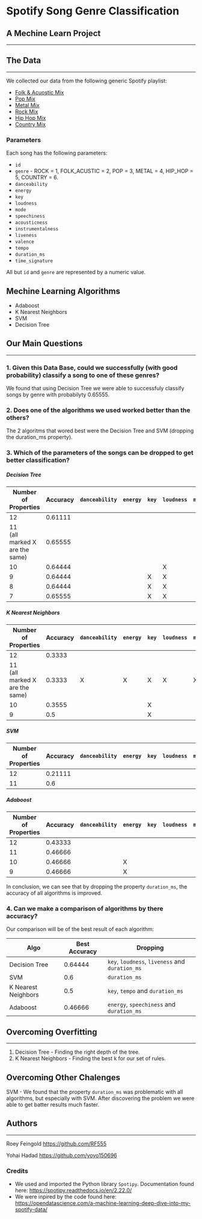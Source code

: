 # Spotify Song Genre Classification

## A Mechine Learn Project

___

## The Data

___
We collected our data from the following generic Spotify playlist:

* [Folk & Acuostic Mix](https://open.spotify.com/playlist/37i9dQZF1EQp62d3Dl7ECY)
* [Pop Mix](https://open.spotify.com/playlist/37i9dQZF1EQncLwOalG3K7)
* [Metal Mix](https://open.spotify.com/playlist/37i9dQZF1EQpgT26jgbgRI)
* [Rock Mix](https://open.spotify.com/playlist/37i9dQZF1EQpj7X7UK8OOF)
* [Hip Hop Mix](https://open.spotify.com/playlist/37i9dQZF1EQnqst5TRi17F)
* [Country Mix](https://open.spotify.com/playlist/37i9dQZF1EQmPV0vrce2QZ)

### Parameters

Each song has the following parameters:

* `id`
* `genre` - ROCK = 1, FOLK_ACUSTIC = 2, POP = 3, METAL = 4, HIP_HOP = 5, COUNTRY = 6.
* `danceability`
* `energy`
* `key`
* `loudness`
* `mode`
* `speechiness`
* `acousticness`
* `instrumentalness`
* `liveness`
* `valence`
* `tempo`
* `duration_ms`
* `time_signature`

All but `id` and `genre` are represented by a numeric value.

## Mechine Learning Algorithms

* Adaboost
* K Nearest Neighbors
* SVM
* Decision Tree

## Our Main Questions

___

### 1. Given this Data Base, could we successfully (with good probability) classify a song to one of these genres?

We found that using Decision Tree we were able to successfuly classify songs by genre with probabilyty 0.65555.

### 2. Does one of the algorithms we used worked better than the others?

The 2 algoritms that wored best were the Decision Tree and SVM (dropping the duration_ms property).

### 3. Which of the parameters of the songs can be dropped to get better classification?

##### Decision Tree

| Number of Properties               | Accuracy | `danceability` | `energy` | `key` | `loudness` | `mode` | `speechiness` | `acousticness` | `instrumentalness` | `liveness` | `valence` | `tempo` | `duration_ms` |
|------------------------------------|----------|----------------|----------|-------|------------|--------|---------------|----------------|--------------------|------------|-----------|---------|---------------|
| 12                                 | 0.61111  |                |          |       |            |        |               |                |                    |            |           |         |               |
| 11<br/>(all marked X are the same) | 0.65555  |                |          |       |            |        |               |                | X                  |            |           |         |               |
| 10                                 | 0.64444  |                |          |       | X          |        |               |                |                    |            |           | X       |               |
| 9                                  | 0.64444  |                |          | X     | X          |        |               |                |                    |            |           | X       |               |
| 8                                  | 0.64444  |                |          | X     | X          |        |               |                |                    | X          |           | X       |               |
| 7                                  | 0.65555  |                |          | X     | X          |        |               |                |                    | X          |           | X       | X             |

##### K Nearest Neighbors

| Number of Properties               | Accuracy | `danceability` | `energy` | `key` | `loudness` | `mode` | `speechiness` | `acousticness` | `instrumentalness` | `liveness` | `valence` | `tempo` | `duration_ms` |
|------------------------------------|----------|----------------|----------|-------|------------|--------|---------------|----------------|--------------------|------------|-----------|---------|---------------|
| 12                                 | 0.3333   |                |          |       |            |        |               |                |                    |            |           |         |               |
| 11<br/>(all marked X are the same) | 0.3333   | X              | X        | X     | X          | X      | X             | X              | X                  | X          | X         | X       | X             |
| 10                                 | 0.3555   |                |          | X     |            |        |               |                |                    |            |           |         | X             |
| 9                                  | 0.5      |                |          | X     |            |        |               |                |                    |            |           | X       | X             |

##### SVM

| Number of Properties | Accuracy | `danceability` | `energy` | `key` | `loudness` | `mode` | `speechiness` | `acousticness` | `instrumentalness` | `liveness` | `valence` | `tempo` | `duration_ms` |
|----------------------|----------|----------------|----------|-------|------------|--------|---------------|----------------|--------------------|------------|-----------|---------|---------------|
| 12                   | 0.21111  |                |          |       |            |        |               |                |                    |            |           |         |               |
| 11                   | 0.6      |                |          |       |            |        |               |                |                    |            |           |         | X             |

##### Adaboost

| Number of Properties | Accuracy | `danceability` | `energy` | `key` | `loudness` | `mode` | `speechiness` | `acousticness` | `instrumentalness` | `liveness` | `valence` | `tempo` | `duration_ms` |
|----------------------|----------|----------------|----------|-------|------------|--------|---------------|----------------|--------------------|------------|-----------|---------|---------------|
| 12                   | 0.43333  |                |          |       |            |        |               |                |                    |            |           |         |               |
| 11                   | 0.46666  |                |          |       |            |        | X             |                |                    |            |           |         |               |
| 10                   | 0.46666  |                | X        |       |            |        | X             |                |                    |            |           |         |               |
| 9                    | 0.46666  |                | X        |       |            |        | X             |                |                    |            |           |         | X             |

In conclusion, we can see that by dropping the property `duration_ms`, the accuracy of all algorithms is improved.

### 4. Can we make a comparison of algorithms by there accuracy?

Our comparison will be of the best result of each algorithm:

| Algo                | Best Accuracy | Dropping                                        |
|---------------------|---------------|-------------------------------------------------|
| Decision Tree       | 0.64444       | `key`, `loudness`, `liveness` and `duration_ms` |
| SVM                 | 0.6           | `duration_ms`                                   |
| K Nearest Neighbors | 0.5           | `key`, `tempo` and `duration_ms`                |
| Adaboost            | 0.46666       | `energy`, `speechiness` and `duration_ms`       |

## Overcoming Overfitting

___

1. Decision Tree - Finding the right depth of the tree.
2. K Nearest Neighbors - Finding the best k for our set of rules.

## Overcoming Other Chalenges

SVM - We found that the property `duration_ms` was problematic with all algorithms, but especially with SVM. After
discovering the problem we were able to get batter results much faster.

## Authors

___
Roey Feingold https://github.com/RF555

Yohai Hadad https://github.com/yoyo150696

### Credits

* We used and imported the Python library `Spotipy`. Documentation found here: https://spotipy.readthedocs.io/en/2.22.0/
* We were inpired by the code found here: https://opendatascience.com/a-machine-learning-deep-dive-into-my-spotify-data/